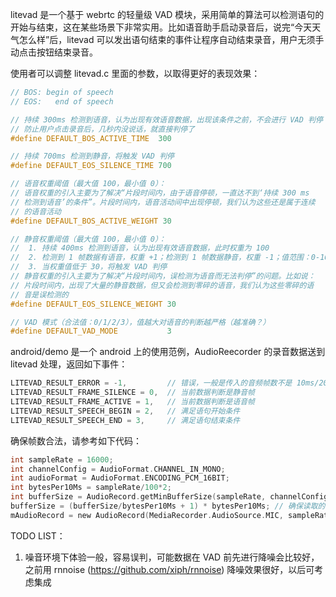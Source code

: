 litevad 是一个基于 webrtc 的轻量级 VAD 模块，采用简单的算法可以检测语句的开始与结束，这在某些场景下非常实用。比如语音助手启动录音后，说完“今天天气怎么样”后，litevad 可以发出语句结束的事件让程序自动结束录音，用户无须手动点击按钮结束录音。

使用者可以调整 litevad.c 里面的参数，以取得更好的表现效果：
``` c
// BOS: begin of speech
// EOS:   end of speech

// 持续 300ms 检测到语音，认为出现有效语音数据，出现该条件之前，不会进行 VAD 判停
// 防止用户点击录音后，几秒内没说话，就直接判停了
#define DEFAULT_BOS_ACTIVE_TIME  300

// 持续 700ms 检测到静音，将触发 VAD 判停
#define DEFAULT_EOS_SILENCE_TIME 700

// 语音权重阈值（最大值 100，最小值 0）：
// 语音权重的引入主要为了解决“片段时间内，由于语音停顿，一直达不到‘持续 300 ms
// 检测到语音’的条件”。片段时间内，语音活动间中出现停顿，我们认为这些还是属于连续
// 的语音活动
#define DEFAULT_BOS_ACTIVE_WEIGHT 30

// 静音权重阈值（最大值 100，最小值 0）：
//  1. 持续 400ms 检测到语音，认为出现有效语音数据，此时权重为 100
//  2. 检测到 1 帧数据有语音，权重 +1；检测到 1 帧数据静音，权重 -1；值范围：0-100
//  3. 当权重值低于 30，将触发 VAD 判停
// 静音权重的引入主要为了解决“片段时间内，误检测为语音而无法判停”的问题。比如说：
// 片段时间内，出现了大量的静音数据，但又会检测到零碎的语音，我们认为这些零碎的语
// 音是误检测的
#define DEFAULT_EOS_SILENCE_WEIGHT 30

// VAD 模式（合法值：0/1/2/3），值越大对语音的判断越严格（越准确？）
#define DEFAULT_VAD_MODE           3
```

android/demo 是一个 android 上的使用范例，AudioReecorder 的录音数据送到 litevad 处理，返回如下事件：
``` c
LITEVAD_RESULT_ERROR = -1,         // 错误，一般是传入的音频帧数不是 10ms/20ms/30ms 的整数倍导致的
LITEVAD_RESULT_FRAME_SILENCE = 0,  // 当前数据判断是静音帧
LITEVAD_RESULT_FRAME_ACTIVE = 1,   // 当前数据判断是语音帧
LITEVAD_RESULT_SPEECH_BEGIN = 2,   // 满足语句开始条件
LITEVAD_RESULT_SPEECH_END = 3,     // 满足语句结束条件
```

确保帧数合法，请参考如下代码：
``` c
int sampleRate = 16000;
int channelConfig = AudioFormat.CHANNEL_IN_MONO;
int audioFormat = AudioFormat.ENCODING_PCM_16BIT;
int bytesPer10Ms = sampleRate/100*2;
int bufferSize = AudioRecord.getMinBufferSize(sampleRate, channelConfig, audioFormat);
bufferSize = (bufferSize/bytesPer10Ms + 1) * bytesPer10Ms; // 确保读取的音频帧数为 10ms 的整数倍
mAudioRecord = new AudioRecord(MediaRecorder.AudioSource.MIC, sampleRate, channelConfig, audioFormat, bufferSize);
```

TODO LIST：
1. 噪音环境下体验一般，容易误判，可能数据在 VAD 前先进行降噪会比较好，之前用 rnnoise (https://github.com/xiph/rnnoise) 降噪效果很好，以后可考虑集成
